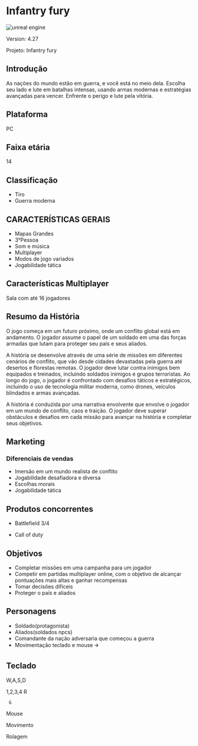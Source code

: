 # Infantry fury

![unreal engine](https://img.shields.io/badge/-Unreal%20Engine-313131?style=for-the-badge&logo=unreal-engine&logoColor=white)

Version: 4.27

Projeto:  Infantry fury

## Introdução
As nações do mundo estão em guerra, e você está no meio dela. Escolha seu lado e lute em batalhas intensas, usando armas modernas e estratégias avançadas para vencer. Enfrente o perigo e lute pela vitória.
## Plataforma 
PC 
## Faixa etária
14
## Classificação
- Tiro
- Guerra moderna

## CARACTERÍSTICAS GERAIS 
- Mapas Grandes
- 3°Pessoa
- Som e música
- Multiplayer
- Modos de jogo variados
- Jogabilidade tática


## Características Multiplayer
Sala com até 16 jogadores 

## Resumo da História
O jogo começa em um futuro próximo, onde um conflito global está em andamento. O jogador assume o papel de um soldado em uma das forças armadas que lutam para proteger seu país e seus aliados.

A história se desenvolve através de uma série de missões em diferentes cenários de conflito, que vão desde cidades devastadas pela guerra até desertos e florestas remotas. O jogador deve lutar contra inimigos bem equipados e treinados, incluindo soldados inimigos e grupos terroristas.
Ao longo do jogo, o jogador é confrontado com desafios táticos e estratégicos, incluindo o uso de tecnologia militar moderna, como drones, veículos blindados e armas avançadas.

A história é conduzida por uma narrativa envolvente que envolve o jogador em um mundo de conflito, caos e traição. O jogador deve superar obstáculos e desafios em cada missão para avançar na história e completar seus objetivos.

## Marketing
### Diferenciais de vendas

- Imersão em um mundo realista de conflito
- Jogabilidade desafiadora e diversa
- Escolhas morais
- Jogabilidade tática

## Produtos concorrentes

- Battlefield 3/4

- Call of duty 


## Objetivos
- Completar missões em uma campanha para um jogador
- Competir em partidas multiplayer online, com o objetivo de alcançar pontuações mais altas e ganhar recompensas
- Tomar decisões difíceis
- Proteger o país e aliados

## Personagens

- Soldado(protagonista)
- Aliados(soldados npcs)
- Comandante da nação adversaria que começou a guerra  
- Movimentação teclado e mouse 🡪

## Teclado

W,A,S,D

1,2,3,4
     R

     G
Mouse



Movimento

Rolagem



 
